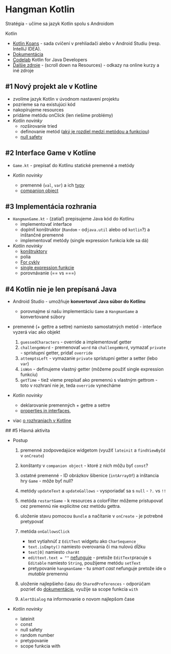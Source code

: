 # Hangman Kotlin

Stratégia - učíme sa jazyk Kotlin spolu s Androidom

Kotlin

* [Kotlin Koans](https://play.kotlinlang.org/koans/overview) - sada cvičení v prehliadači alebo v Android Studiu (resp. IntelliJ IDEA). 
* [Dokumentácia](https://kotlinlang.org/docs/home.html)
* [Codelab](https://developer.android.com/courses/pathways/kotlin-for-java#codelab-https://developer.android.com/codelabs/java-to-kotlin) Kotlin for Java Developers
* [Ďalšie zdroje](https://kotlinlang.org/education/) - (scroll down na Resources) - odkazy na online kurzy a iné zdroje



## #1 Nový projekt ale v Kotline

* zvolíme jazyk Kotlin v úvodnom nastavení projektu
* pozrieme sa na existujúci kód
* nakopírujeme resources
* pridáme metódu onClick (len riešime problémy)
* *Kotlin novinky*
  * rozširovanie tried
  * definovanie metód ([aký je rozdiel medzi metódou a funkciou](https://blog.kotlin-academy.com/kotlin-programmer-dictionary-function-vs-method-vs-procedure-c0216642ee87))
  * [null safety](https://kotlinlang.org/docs/null-safety.html)

## #2 Interface Game v Kotline 

* `Game.kt` - prepísať  do Kotlinu statické premenné a metódy

* *Kotlin novinky*
  * premenné (`val`, `var`) a ich [typy](https://kotlinlang.org/docs/basic-types.html)
  * [companion object](https://medium.com/swlh/kotlin-basics-of-companion-objects-a8422c96779b)

## #3 Implementácia rozhrania

* `HangmanGame.kt`  - (zatiaľ) prepisujeme Java kód do Kotlinu
  * implementovať interface
  * doplniť konštruktor (`Random` - od`java.util` alebo od `kotlin`?) a inštančné premenné
  * implementovať metódy (single expression funkcia kde sa dá)
* *Kotlin novinky*
  * [konštruktory](https://kotlinlang.org/docs/classes.html#constructors)
  * polia
  * [For cykly](https://kotlinlang.org/docs/control-flow.html#for-loops)
  * [single expression funkcie](https://kotlinlang.org/docs/functions.html#single-expression-functions)
  * porovnávanie (== vs ===)

## #4 Kotlin nie je len prepísaná Java

* Android Studio - umožňuje **konvertovať Java súbor do Kotlinu**
  * porovnajme si našu implementáciu `Game` a `HangmanGame` a konvertované súbory
* premenné (+ gettre a settre) namiesto samostatných metód - interface vyzerá viac ako objekt

  1. `guessedCharacters` - override a implementovať getter
  2. `challengeWord` - premenovať `word` na `challengeWord`, vymazať `private` - sprístupní getter, pridať `override`
  3. `attemptsLeft` - vymazanie `private` sprístupní getter a setter (lebo `var`)
  4. `isWon` - definujeme vlastný getter (môžeme použiť single expression funkciu)
  5. `getTime` - tiež vieme prepísať ako premennú s vlastným gettrom - toto v rozhraní nie je, teda `override` vynecháme
* *Kotlin novinky*

  * deklarovanie premenných + gettre a settre
  * [properties in interfaces](https://kotlinlang.org/docs/interfaces.html#properties-in-interfaces), 
* viac [o rozhraniach v Kotline](https://medium.com/mobile-app-development-publication/kotlin-made-interface-so-much-better-bbeaa59abdd7) 

## #5 Hlavná aktivita

* Postup
  1. premenné zodpovedajúce widgetom (využiť `lateinit` a `findViewById` v `onCreate`)

  2. konštanty v `companion object` - ktoré z nich môžu byť `const`?

  3. ostatné premenné - ID obrázkov šibenice (`intArrayOf`) a inštancia hry `Game` - môže byť null?

  4. metódy `updateText` a `updateGallows` -  vysporiadať sa s `null` - `?.` vs `!!`

  5. metóda `restartGame`  - k resources a colorFilter môžeme pristupovať cez premennú nie explicitne cez metódu gettra. 

  6. uloženie stavu pomocou `Bundle` a načítanie v `onCreate` - je potrebné pretypovať

  7. metóda `onGallowsClick`
     * text vytiahnúť z `EditText` widgetu ako `CharSequence`
     * `text.isEmpty()` namiesto overovania či ma nulovú dĺžku
     * `text[0]` namiesto `charAt`
     * `edittext.text = ""` [nefunguje](https://stackoverflow.com/questions/37374075/how-does-kotlin-property-access-syntax-work-for-java-classes-i-e-edittext-sett/37374301#37374301) - pretože `EditText`pracuje s `Editable` namiesto `String`, použijeme metódu `setText`
     * pretypovanie `hangmanGame` - tu *smart cast* nefunguje pretože ide o *mutable* premennú
     
  8. uloženie najlepšieho času do `SharedPreferences` - odporúčam pozrieť do [dokumentácie](https://developer.android.com/training/data-storage/shared-preferences#WriteSharedPreference), využije sa scope funkcia `with`

  9. `AlertDialog` na informovanie o novom najlepšom čase

* *Kotlin novinky*
  * lateinit
  * const
  * null safety
  * random number
  * pretypovanie
  * scope funkcia with
